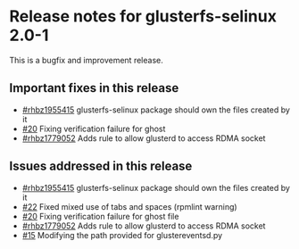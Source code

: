 # Release notes for glusterfs-selinux 2.0-1

This is a bugfix and improvement release.


## Important fixes in this release
- [#rhbz1955415](https://bugzilla.redhat.com/1955415) glusterfs-selinux package should own the files created by it
- [#20](https://github.com/gluster/glusterfs-selinux/issues/20) Fixing verification failure for ghost
- [#rhbz1779052](https://bugzilla.redhat.com/show_bug.cgi?id=1779052) Adds rule to allow glusterd to access RDMA socket


## Issues addressed in this release
- [#rhbz1955415](https://bugzilla.redhat.com/1955415) glusterfs-selinux package should own the files created by it
- [#22](https://github.com/gluster/glusterfs-selinux/pull/22) Fixed mixed use of tabs and spaces (rpmlint warning)
- [#20](https://github.com/gluster/glusterfs-selinux/issues/20) Fixing verification failure for ghost file
- [#rhbz1779052](https://bugzilla.redhat.com/show_bug.cgi?id=1779052) Adds rule to allow glusterd to access RDMA socket
- [#15](https://github.com/gluster/glusterfs-selinux/issues/15) Modifying the path provided for glustereventsd<span>.py
